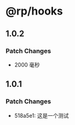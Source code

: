 # @rp/hooks

## 1.0.2

### Patch Changes

- 2000 毫秒

## 1.0.1

### Patch Changes

- 518a5e1: 这是一个测试
